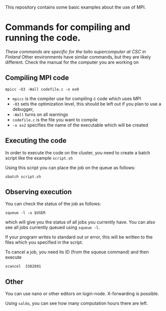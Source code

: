 This repository contains some basic examples about the use of MPI.


Commands for compiling and running the code.
============================================

*These commands are specific for the taito supercomputer at CSC in Finland* 
Other environments have similar commands, but they are likely different. Check the manual for the computer you are working on

Compiling MPI code
------------------

    mpicc -O3 -Wall codefile.c -o ex0

* `mpicc` is the compiler use for compiling c code which uses MPI
* `-03` sets the optimization level, this should be left out if you plan to use a debugger,
* `-Wall` turns on all warnings
* `codefile.c` is the file you want to compile
* `-o ex2` specifies the name of the executable which will be created

Executing the code
------------------
In order to execute the code on the cluster, you need to create a batch script like the example `script.sh`

Using this script you can place the job on the queue as follows:

    sbatch script.sh 

Observing execution
-------------------
You can check the status of the job as follows:

    squeue -l -u $USER

which will give you the status of all jobs you currently have. You can also see all jobs currently queued using `squeue -l`.

If your program writes to standard out or error, this will be written to the files which you specified in the script.

To cancel a job, you need its ID (from the squeue command) and then execute 

    scancel  3382891

Other
-----
You can use nano or other editors on login-node. X-forwarding is possible.

Using `saldo`, you can see how many computation hours there are left.
